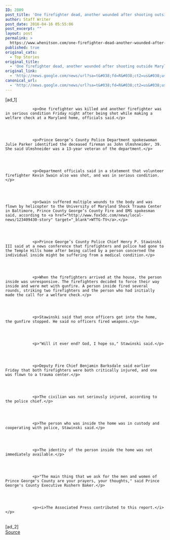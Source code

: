 ```yaml
---
ID: 2809
post_title: 'One firefighter dead, another wounded after shooting outside Maryland home &#8211; Fox News'
author: Staff Writer
post_date: 2016-04-16 05:55:06
post_excerpt: ""
layout: post
permalink: >
  https://www.whenitson.com/one-firefighter-dead-another-wounded-after-shooting-outside-maryland-home-fox-news/
published: true
original_cats:
  - Top Stories
original_title:
  - 'One firefighter dead, another wounded after shooting outside Maryland home - Fox News'
original_link:
  - 'http://news.google.com/news/url?sa=t&#038;fd=R&#038;ct2=us&#038;usg=AFQjCNHdCDn2-BwPmObOEVWOQK0Bbq9S5g&#038;clid=c3a7d30bb8a4878e06b80cf16b898331&#038;cid=52779086386382&#038;ei=uNMRV7C3EsjvwQG5iYrwBg&#038;url=http://www.foxnews.com/us/2016/04/16/two-maryland-firefighters-critically-injured-in-shooting.html'
canonical_url:
  - 'http://news.google.com/news/url?sa=t&#038;fd=R&#038;ct2=us&#038;usg=AFQjCNHdCDn2-BwPmObOEVWOQK0Bbq9S5g&#038;clid=c3a7d30bb8a4878e06b80cf16b898331&#038;cid=52779086386382&#038;ei=uNMRV7C3EsjvwQG5iYrwBg&#038;url=http://www.foxnews.com/us/2016/04/16/two-maryland-firefighters-critically-injured-in-shooting.html'
---
```

 [ad_1]
<br><div readability="84.703832752613">
    
        
        
        
            
                <p>One firefighter was killed and another firefighter was in serious condition Friday night after being shot while making a welfare check at a Maryland home, officials said.</p>                
                

            	 
            
                <p>Prince George’s County Police Department spokeswoman Julie Parker identified the deceased fireman as John Ulmshneider, 39. She said Ulmshneider was a 13-year veteran of the department.</p>                
                

            	 
            
                <p>Department officials said in a statement that volunteer firefighter Kevin Swain also was shot, and was in serious condition.</p>                
                

            	 
            
                <p>Swain suffered multiple wounds to the body and was flown by helicopter to the University of Maryland Shock Trauma Center in Baltimore, Prince County George’s County Fire and EMS spokesman said, according to <a href="http://www.fox5dc.com/news/local-news/123409430-story" target="_blank">WTTG-TV</a>.</p>                
                

            	 
            
                <p>Prince George’s County Police Chief Henry P. Stawinski III said at a news conference that firefighters and police had gone to the Temple Hills home after being called by a person concerned the individual inside might be suffering from a medical condition.</p>                
                

            	 
            
                <p>When the firefighters arrived at the house, the person inside was unresponsive. The firefighters decided to force their way inside and were met with gunfire. A person inside fired several rounds, striking two firefighters and the person who had initially made the call for a welfare check.</p>                
                

            	 
            
                <p>Stawinski said that once officers got into the home, the gunfire stopped. He said no officers fired weapons.</p>                
                

            	 
            
                <p>"Will it ever end? God, I hope so," Stawinski said.</p>                
                

            	 
            
                <p>Deputy Fire Chief Benjamin Barksdale said earlier Friday that both firefighters were both critically injured, and one was flown to a trauma center.</p>                
                

            	 
            
                <p>The civilian was not seriously injured, according to the police chief.</p>                
                

            	 
            
                <p>The person who was inside the home was in custody and cooperating with police, Stawinski said.</p>                
                

            	 
            
                <p>The identity of the person inside the home was not immediately available.</p>                
                

            	 
            
                <p>"The main thing that we ask for the men and women of Prince George's County are your prayers, your thoughts," said Prince George's County Executive Rushern Baker.</p>                
                

            	 
            
                <p><i>The Associated Press contributed to this report.</i></p>                
                

            	 
            

            
                
                    
                
                


 

            
        
    
</div>
<br>[ad_2]
<br><a href="http://news.google.com/news/url?sa=t&#038;fd=R&#038;ct2=us&#038;usg=AFQjCNHdCDn2-BwPmObOEVWOQK0Bbq9S5g&#038;clid=c3a7d30bb8a4878e06b80cf16b898331&#038;cid=52779086386382&#038;ei=uNMRV7C3EsjvwQG5iYrwBg&#038;url=http://www.foxnews.com/us/2016/04/16/two-maryland-firefighters-critically-injured-in-shooting.html">Source </a>
